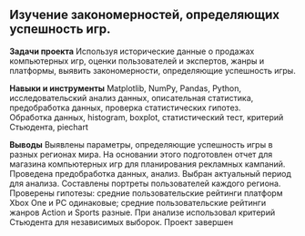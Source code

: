 ## Изучение закономерностей, определяющих успешность игр.
**Задачи проекта** Используя исторические данные о продажах компьютерных игр, оценки пользователей и экспертов, жанры и платформы, выявить закономерности, определяющие успешность игры. 

**Навыки и инструменты** Matplotlib, NumPy, Pandas, Python, исследовательский анализ данных, описательная статистика, предобработка данных, проверка статистических гипотез.  
Обработка данных, histogram, boxplot, статистический тест, критерий Стьюдента, piechart

**Выводы** Выявлены параметры, определяющие успешность игры в разных регионах мира. На основании этого подготовлен отчет для магазина компьютерных игр для планирования рекламных кампаний. Проведена предобработка данных, анализ. Выбран актуальный период для анализа. Составлены портреты пользователей каждого региона. Проверены гипотезы: средние пользовательские рейтинги платформ Xbox One и PC одинаковые; средние пользовательские рейтинги жанров Action и Sports разные. При анализе использовал критерий Стьюдента для независимых выборок. Проект завершен
